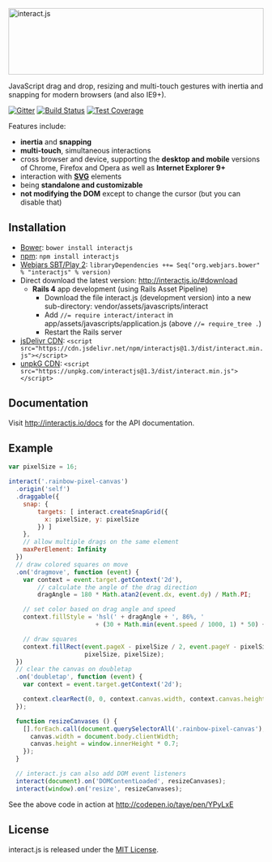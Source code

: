 <a href="http://interactjs.io"><img alt="interact.js" src="https://c4d6f7d727e094887e93-4ea74b676357550bd514a6a5b344c625.ssl.cf2.rackcdn.com/ijs-anim.svg" height="131px" width="100%"></a>

JavaScript drag and drop, resizing and multi-touch gestures with inertia and
snapping for modern browsers (and also IE9+).

[![Gitter](https://badges.gitter.im/Join%20Chat.svg)](https://gitter.im/taye/interact.js)
[![Build Status](https://travis-ci.org/taye/interact.js.svg?branch=master)](https://travis-ci.org/taye/interact.js)
[![Test Coverage](https://codeclimate.com/github/taye/interact.js/badges/coverage.svg)](https://codeclimate.com/github/taye/interact.js/coverage)

Features include:

 - **inertia** and **snapping**
 - **multi-touch**, simultaneous interactions
 - cross browser and device, supporting the **desktop and mobile** versions of
   Chrome, Firefox and Opera as well as **Internet Explorer 9+**
 - interaction with [**SVG**](http://interactjs.io/images/star.svg) elements
 - being **standalone and customizable**
 - **not modifying the DOM** except to change the cursor (but you can disable
   that)

Installation
------------

* [Bower](http://bower.io/): `bower install interactjs`
* [npm](https://www.npmjs.org/): `npm install interactjs`
* [Webjars SBT/Play 2](https://www.webjars.org/): `libraryDependencies ++= Seq("org.webjars.bower" % "interactjs" % version)`
* Direct download the latest version: http://interactjs.io/#download
  * **Rails 4** app development (using Rails Asset Pipeline)
    * Download the file interact.js (development version) into a new sub-directory: vendor/assets/javascripts/interact
    * Add ```//= require interact/interact``` in app/assets/javascripts/application.js (above ```//= require_tree .```)
    * Restart the Rails server
* [jsDelivr CDN](https://cdn.jsdelivr.net/npm/interactjs/): `<script src="https://cdn.jsdelivr.net/npm/interactjs@1.3/dist/interact.min.js"></script>`
* [unpkG CDN](https://unpkg.com/interactjs/): `<script src="https://unpkg.com/interactjs@1.3/dist/interact.min.js"></script>`

Documentation
-------------

Visit http://interactjs.io/docs for the API documentation.

Example
-------

```javascript
var pixelSize = 16;

interact('.rainbow-pixel-canvas')
  .origin('self')
  .draggable({
    snap: {
        targets: [ interact.createSnapGrid({
          x: pixelSize, y: pixelSize
        }) ]
    },
    // allow multiple drags on the same element
    maxPerElement: Infinity
  })
  // draw colored squares on move
  .on('dragmove', function (event) {
    var context = event.target.getContext('2d'),
        // calculate the angle of the drag direction
        dragAngle = 180 * Math.atan2(event.dx, event.dy) / Math.PI;

    // set color based on drag angle and speed
    context.fillStyle = 'hsl(' + dragAngle + ', 86%, '
                        + (30 + Math.min(event.speed / 1000, 1) * 50) + '%)';

    // draw squares
    context.fillRect(event.pageX - pixelSize / 2, event.pageY - pixelSize / 2,
                     pixelSize, pixelSize);
  })
  // clear the canvas on doubletap
  .on('doubletap', function (event) {
    var context = event.target.getContext('2d');

    context.clearRect(0, 0, context.canvas.width, context.canvas.height);
  });

  function resizeCanvases () {
    [].forEach.call(document.querySelectorAll('.rainbow-pixel-canvas'), function (canvas) {
      canvas.width = document.body.clientWidth;
      canvas.height = window.innerHeight * 0.7;
    });
  }

  // interact.js can also add DOM event listeners
  interact(document).on('DOMContentLoaded', resizeCanvases);
  interact(window).on('resize', resizeCanvases);
```

See the above code in action at http://codepen.io/taye/pen/YPyLxE

License
-------

interact.js is released under the [MIT License](http://taye.mit-license.org).

[ijs-twitter]: https://twitter.com/interactjs
[upcoming-changes]: https://github.com/taye/interact.js/blob/master/CHANGELOG.md#upcoming-changes
